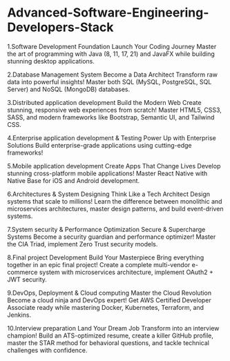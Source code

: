# Advanced-Software-Engineering-Developers-Stack

1.Software Development Foundation
Launch Your Coding Journey Master the art of programming with Java (8, 11, 17, 21) and JavaFX while building stunning desktop applications.

2.Database Management System
Become a Data Architect Transform raw data into powerful insights! Master both SQL (MySQL, PostgreSQL, SQL Server) and NoSQL (MongoDB) databases.

3.Distributed application development
Build the Modern Web Create stunning, responsive web experiences from scratch! Master HTML5, CSS3, SASS, and modern frameworks like Bootstrap, Semantic UI, and Tailwind CSS.

4.Enterprise application development & Testing
Power Up with Enterprise Solutions Build enterprise-grade applications using cutting-edge frameworks!

5.Mobile application development
Create Apps That Change Lives Develop stunning cross-platform mobile applications! Master React Native with Native Base for iOS and Android development.

6.Architectures & System Designing
Think Like a Tech Architect Design systems that scale to millions! Learn the difference between monolithic and microservices architectures, master design patterns, and build event-driven systems.

7.System security & Performance Optimization
Secure & Supercharge Systems Become a security guardian and performance optimizer! Master the CIA Triad, implement Zero Trust security models.

8.Final project Development
Build Your Masterpiece Bring everything together in an epic final project! Create a complete multi-vendor e-commerce system with microservices architecture, implement OAuth2 + JWT security.

9.DevOps, Deployment & Cloud computing
Master the Cloud Revolution Become a cloud ninja and DevOps expert! Get AWS Certified Developer Associate ready while mastering Docker, Kubernetes, Terraform, and Jenkins.

10.Interview preparation
Land Your Dream Job Transform into an interview champion! Build an ATS-optimized resume, create a killer GitHub profile, master the STAR method for behavioral questions, and tackle technical challenges with confidence.
